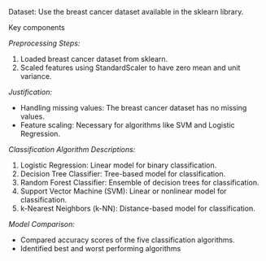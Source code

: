 Dataset:
Use the breast cancer dataset available in the sklearn library.

Key components
  

*Preprocessing Steps:*

1. Loaded breast cancer dataset from sklearn.
2. Scaled features using StandardScaler to have zero mean and unit variance.

*Justification:*

- Handling missing values: The breast cancer dataset has no missing values.
- Feature scaling: Necessary for algorithms like SVM and Logistic Regression.


*Classification Algorithm Descriptions:*

1. Logistic Regression: Linear model for binary classification.
2. Decision Tree Classifier: Tree-based model for classification.
3. Random Forest Classifier: Ensemble of decision trees for classification.
4. Support Vector Machine (SVM): Linear or nonlinear model for classification.
5. k-Nearest Neighbors (k-NN): Distance-based model for classification.


*Model Comparison:*

- Compared accuracy scores of the five classification algorithms.
- Identified best and worst performing algorithms
